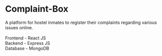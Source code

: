 # Complaint-Box

A platform for hostel inmates to register their complaints regarding various issues online.<br><br>
Frontend - React JS<br>
Backend - Express JS<br>
Database - MongoDB
